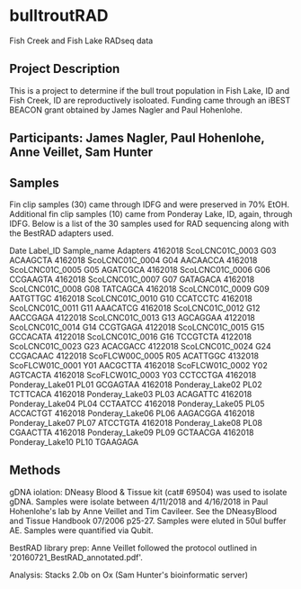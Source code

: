# bulltroutRAD
Fish Creek and Fish Lake RADseq data

## Project Description
This is a project to determine if the bull trout population in Fish Lake, ID and Fish Creek, ID are reproductively isoloated.
Funding came through an iBEST BEACON grant obtained by James Nagler and Paul Hohenlohe. 

## Participants: James Nagler, Paul Hohenlohe, Anne Veillet, Sam Hunter

## Samples
Fin clip samples (30) came through IDFG and were preserved in 70% EtOH.
Additional fin clip samples (10) came from Ponderay Lake, ID, again, through IDFG. Below is a list of the 30 samples used for RAD sequencing along with the BestRAD adapters used.

Date	Label_ID	Sample_name	Adapters
4162018	ScoLCNC01C_0003	G03	ACAAGCTA
4162018	ScoLCNC01C_0004	G04	AACAACCA
4162018	ScoLCNC01C_0005	G05	AGATCGCA
4162018	ScoLCNC01C_0006	G06	CCGAAGTA
4162018	ScoLCNC01C_0007	G07	GATAGACA
4162018	ScoLCNC01C_0008	G08	TATCAGCA
4162018	ScoLCNC01C_0009	G09	AATGTTGC
4162018	ScoLCNC01C_0010	G10	CCATCCTC
4162018	ScoLCNC01C_0011	G11	AAACATCG
4162018	ScoLCNC01C_0012	G12	AACCGAGA
4122018	ScoLCNC01C_0013	G13	AGCAGGAA
4122018	ScoLCNC01C_0014	G14	CCGTGAGA
4122018	ScoLCNC01C_0015	G15	GCCACATA
4122018	ScoLCNC01C_0016	G16	TCCGTCTA
4122018	ScoLCNC01C_0023	G23	ACACGACC
4122018	ScoLCNC01C_0024	G24	CCGACAAC
4122018	ScoFLCW00C_0005	R05	ACATTGGC
4132018	ScoFLCW01C_0001	Y01	AACGCTTA
4162018	ScoFLCW01C_0002	Y02	AGTCACTA
4162018	ScoFLCW01C_0003	Y03	CCTCCTGA
4162018	Ponderay_Lake01	PL01	GCGAGTAA
4162018	Ponderay_Lake02	PL02	TCTTCACA
4162018	Ponderay_Lake03	PL03	ACAGATTC
4162018	Ponderay_Lake04	PL04	CCTAATCC
4162018	Ponderay_Lake05	PL05	ACCACTGT
4162018	Ponderay_Lake06	PL06	AAGACGGA
4162018	Ponderay_Lake07	PL07	ATCCTGTA
4162018	Ponderay_Lake08	PL08	CGAACTTA
4162018	Ponderay_Lake09	PL09	GCTAACGA
4162018	Ponderay_Lake10	PL10	TGAAGAGA

## Methods

gDNA iolation: DNeasy Blood & Tissue kit (cat# 69504) was used to isolate gDNA. Samples were isolate between 4/11/2018 and 4/16/2018 in Paul Hohenlohe's lab by Anne Veillet and Tim Cavileer. See the DNeasyBlood and Tissue Handbook 07/2006 p25-27. Samples were eluted in 50ul buffer AE. Samples were quantified via Qubit.

BestRAD library prep: Anne Veillet followed the protocol outlined in '20160721_BestRAD_annotated.pdf'. 

Analysis: Stacks 2.0b on Ox (Sam Hunter's bioinformatic server)
